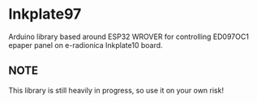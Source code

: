 # Inkplate97
 Arduino library based around ESP32 WROVER for controlling ED097OC1 epaper panel on e-radionica Inkplate10 board.
<H2> NOTE </H2>
This library is still heavily in progress, so use it on your own risk!
